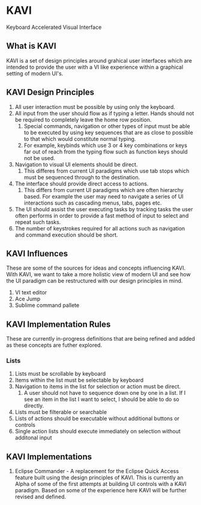 # KAVI
Keyboard Accelerated Visual Interface

## What is KAVI
KAVI is a set of design principles around grahical user interfaces which are intended to provide the user with a VI like experience within a graphical setting of modern UI's.

## KAVI Design Principles
1.  All user interaction must be possible by using only the keyboard.
1.  All input from the user should flow as if typing a letter.  Hands should not be required to completely leave the home row position.
    1.  Special commands, navigation or other types of input must be able to be executed by using key sequences that are as close to possible to that which would constitute normal typing.
    1.  For example, keybinds which use 3 or 4 key combinations or keys far out of reach from the typing flow such as function keys should not be used.
1.  Navigation to visual UI elements should be direct.
    1.  This differes from current UI paradigms which use tab stops which must be sequenced through to the destination.
1.  The interface should provide direct access to actions.
    1.  This differs from current UI paradigms which are often hierarchy based.  For example the user may need to navigate a series of UI interactions such as cascading menus, tabs, pages etc.
1.  The UI should assist the user executing tasks by tracking tasks the user often performs in order to provide a fast method of input to select and repeat such tasks.
1.  The number of keystrokes required for all actions such as navigation and command execution should be short.
    
## KAVI Influences
These are some of the sources for ideas and concepts influencing KAVI.  With KAVI, we want to take a more holistic view of modern UI and see how the UI paradigm can be restructured with our design principles in mind.
1.  VI text editor
2.  Ace Jump
3.  Sublime command pallete 

## KAVI Implementation Rules
These are currently in-progress definitions that are being refined and added as these concepts are futher explored.
### Lists
1.  Lists must be scrollable by keyboard
1.  Items within the list must be selectable by keyboard
1.  Navigation to items in the list for selection or action must be direct.
    1.  A user should not have to sequence down one by one in a list.  If I see an item in the list I want to select, I should be able to do so directly.
1.  Lists must be filterable or searchable
1.  Lists of actions should be executable without additional buttons or controls
1.  Single action lists should execute immediately on selection without additonal input

## KAVI Implementations
1.  Eclipse Commander - A replacement for the Eclipse Quick Access feature built using the design principles of KAVI.  This is currently an Alpha of some of the first attempts at building UI controls with a KAVI paradigm.  Based on some of the experience here KAVI will be further revised and defined.
